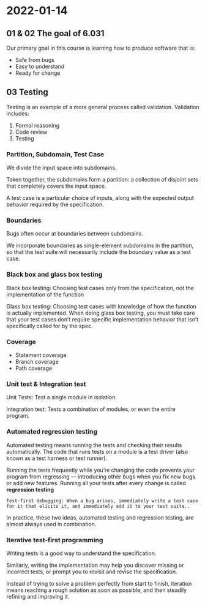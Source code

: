 # 2022-01-14

## 01 & 02 The goal of 6.031

Our primary goal in this course is learning how to produce software that is:

* Safe from bugs
* Easy to understand
* Ready for change

## 03 Testing

Testing is an example of a more general process called validation.  Validation includes:

1. Formal reasoning
2. Code review
3. Testing

### Partition, Subdomain, Test Case

We divide the input space into subdomains.

Taken together, the subdomains form a partition: a collection of disjoint sets that completely covers the input space.

A test case is a particular choice of inputs, along with the expected output behavior required by the specification.

### Boundaries

Bugs often occur at boundaries between subdomains.

We incorporate boundaries as single-element subdomains in the partition, so that the test suite will necessarily include the boundary value as a test case.

### Black box and glass box testing

Black box testing: Choosing test cases only from the specification, not the implementation of the function

Glass box testing: Choosing test cases with knowledge of how the function is actually implemented. When doing glass box testing, you must take care that your test cases don’t require specific implementation behavior that isn’t specifically called for by the spec.

### Coverage

* Statement coverage
* Branch coverage
* Path coverage

### Unit test & Integration test

Unit Tests: Test a single module in isolation.

Integration test: Tests a combination of modules, or even the entire program.

### Automated regression testing

Automated testing means running the tests and checking their results automatically. The code that runs tests on a module is a test driver (also known as a test harness or test runner).

Running the tests frequently while you’re changing the code prevents your program from regressing — introducing other bugs when you fix new bugs or add new features. Running all your tests after every change is called **regression testing**

```
Test-first debugging: When a bug arises, immediately write a test case for it that elicits it, and immediately add it to your test suite..
```

In practice, these two ideas, automated testing and regression testing, are almost always used in combination. 

### Iterative test-first programming

Writing tests is a good way to understand the specification.

Similarly, writing the implementation may help you discover missing or incorrect tests, or prompt you to revisit and revise the specification.

Instead of trying to solve a problem perfectly from start to finish, iteration means reaching a rough solution as soon as possible, and then steadily refining and improving it.
